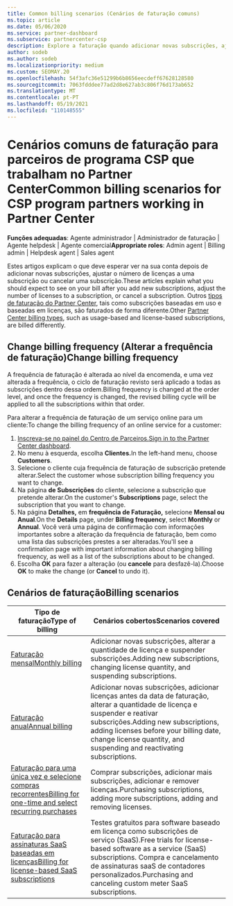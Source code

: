 ```yaml
---
title: Common billing scenarios (Cenários de faturação comuns)
ms.topic: article
ms.date: 05/06/2020
ms.service: partner-dashboard
ms.subservice: partnercenter-csp
description: Explore a faturação quando adicionar novas subscrições, ajuste a quantidade de licença ou cancele uma subscrição. Veja como as assinaturas baseadas em uso e baseadas em licenças diferem.
author: sodeb
ms.author: sodeb
ms.localizationpriority: medium
ms.custom: SEOMAY.20
ms.openlocfilehash: 54f3afc36e51299b6b8656eecdeff67628128580
ms.sourcegitcommit: 7063fdddee77ad2d8e627ab3c806f76d173ab652
ms.translationtype: MT
ms.contentlocale: pt-PT
ms.lasthandoff: 05/19/2021
ms.locfileid: "110148555"
---
```

# <a name="common-billing-scenarios-for-csp-program-partners-working-in-partner-center"></a><span data-ttu-id="8a2c5-104">Cenários comuns de faturação para parceiros de programa CSP que trabalham no Partner Center</span><span class="sxs-lookup"><span data-stu-id="8a2c5-104">Common billing scenarios for CSP program partners working in Partner Center</span></span>

<span data-ttu-id="8a2c5-105">**Funções adequadas**: Agente administrador | Administrador de faturação | Agente helpdesk | Agente comercial</span><span class="sxs-lookup"><span data-stu-id="8a2c5-105">**Appropriate roles**: Admin agent | Billing admin | Helpdesk agent | Sales agent</span></span>

<span data-ttu-id="8a2c5-106">Estes artigos explicam o que deve esperar ver na sua conta depois de adicionar novas subscrições, ajustar o número de licenças a uma subscrição ou cancelar uma subscrição.</span><span class="sxs-lookup"><span data-stu-id="8a2c5-106">These articles explain what you should expect to see on your bill after you add new subscriptions, adjust the number of licenses to a subscription, or cancel a subscription.</span></span> <span data-ttu-id="8a2c5-107">Outros [tipos de faturação do Partner Center](./billing-basics.md), tais como subscrições baseadas em uso e baseadas em licenças, são faturados de forma diferente.</span><span class="sxs-lookup"><span data-stu-id="8a2c5-107">Other [Partner Center billing types](./billing-basics.md), such as usage-based and license-based subscriptions, are billed differently.</span></span>


## <a name="change-billing-frequency"></a><span data-ttu-id="8a2c5-108">Change billing frequency (Alterar a frequência de faturação)</span><span class="sxs-lookup"><span data-stu-id="8a2c5-108">Change billing frequency</span></span>

<span data-ttu-id="8a2c5-109">A frequência de faturação é alterada ao nível da encomenda, e uma vez alterada a frequência, o ciclo de faturação revisto será aplicado a todas as subscrições dentro dessa ordem.</span><span class="sxs-lookup"><span data-stu-id="8a2c5-109">Billing frequency is changed at the order level, and once the frequency is changed, the revised billing cycle will be applied to all the subscriptions within that order.</span></span> 

<span data-ttu-id="8a2c5-110">Para alterar a frequência de faturação de um serviço online para um cliente:</span><span class="sxs-lookup"><span data-stu-id="8a2c5-110">To change the billing frequency of an online service for a customer:</span></span>

1. <span data-ttu-id="8a2c5-111">[Inscreva-se no painel do Centro de Parceiros.](https://partner.microsoft.com/dashboard/home)</span><span class="sxs-lookup"><span data-stu-id="8a2c5-111">[Sign in to the Partner Center dashboard](https://partner.microsoft.com/dashboard/home).</span></span>
2. <span data-ttu-id="8a2c5-112">No menu à esquerda, escolha **Clientes.**</span><span class="sxs-lookup"><span data-stu-id="8a2c5-112">In the left-hand menu, choose **Customers**.</span></span>
3. <span data-ttu-id="8a2c5-113">Selecione o cliente cuja frequência de faturação de subscrição pretende alterar.</span><span class="sxs-lookup"><span data-stu-id="8a2c5-113">Select the customer whose subscription billing frequency you want to change.</span></span>
4. <span data-ttu-id="8a2c5-114">Na página **de Subscrições** do cliente, selecione a subscrição que pretende alterar.</span><span class="sxs-lookup"><span data-stu-id="8a2c5-114">On the customer's **Subscriptions** page, select the subscription that you want to change.</span></span>
5. <span data-ttu-id="8a2c5-115">Na página **Detalhes,** em **frequência de Faturação,** selecione **Mensal ou** **Anual**.</span><span class="sxs-lookup"><span data-stu-id="8a2c5-115">On the **Details** page, under **Billing frequency**, select **Monthly** or **Annual**.</span></span> <span data-ttu-id="8a2c5-116">Você verá uma página de confirmação com informações importantes sobre a alteração da frequência de faturação, bem como uma lista das subscrições prestes a ser alteradas.</span><span class="sxs-lookup"><span data-stu-id="8a2c5-116">You'll see a confirmation page with important information about changing billing frequency, as well as a list of the subscriptions about to be changed.</span></span>
6. <span data-ttu-id="8a2c5-117">Escolha **OK** para fazer a alteração (ou **cancele** para desfazê-la).</span><span class="sxs-lookup"><span data-stu-id="8a2c5-117">Choose **OK** to make the change (or **Cancel** to undo it).</span></span>

## <a name="billing-scenarios"></a><span data-ttu-id="8a2c5-118">Cenários de faturação</span><span class="sxs-lookup"><span data-stu-id="8a2c5-118">Billing scenarios</span></span>

| <span data-ttu-id="8a2c5-119">Tipo de faturação</span><span class="sxs-lookup"><span data-stu-id="8a2c5-119">Type of billing</span></span> | <span data-ttu-id="8a2c5-120">Cenários cobertos</span><span class="sxs-lookup"><span data-stu-id="8a2c5-120">Scenarios covered</span></span> |
| --------------- | ----------------- |
| [<span data-ttu-id="8a2c5-121">Faturação mensal</span><span class="sxs-lookup"><span data-stu-id="8a2c5-121">Monthly billing</span></span>](common-billing-scenarios-monthly.md) | <span data-ttu-id="8a2c5-122">Adicionar novas subscrições, alterar a quantidade de licença e suspender subscrições.</span><span class="sxs-lookup"><span data-stu-id="8a2c5-122">Adding new subscriptions, changing license quantity, and suspending subscriptions.</span></span> |
| [<span data-ttu-id="8a2c5-123">Faturação anual</span><span class="sxs-lookup"><span data-stu-id="8a2c5-123">Annual billing</span></span>](common-billing-scenarios-annual.md) | <span data-ttu-id="8a2c5-124">Adicionar novas subscrições, adicionar licenças antes da data de faturação, alterar a quantidade de licença e suspender e reativar subscrições.</span><span class="sxs-lookup"><span data-stu-id="8a2c5-124">Adding new subscriptions, adding licenses before your billing date, change license quantity, and suspending and reactivating subscriptions.</span></span> |
| [<span data-ttu-id="8a2c5-125">Faturação para uma única vez e selecione compras recorrentes</span><span class="sxs-lookup"><span data-stu-id="8a2c5-125">Billing for one-time and select recurring purchases</span></span>](common-billing-scenarios-onetime-recurring.md) | <span data-ttu-id="8a2c5-126">Comprar subscrições, adicionar mais subscrições, adicionar e remover licenças.</span><span class="sxs-lookup"><span data-stu-id="8a2c5-126">Purchasing subscriptions, adding more subscriptions, adding and removing licenses.</span></span> |
| [<span data-ttu-id="8a2c5-127">Faturação para assinaturas SaaS baseadas em licenças</span><span class="sxs-lookup"><span data-stu-id="8a2c5-127">Billing for license-based SaaS subscriptions</span></span>](common-billing-scenarios-saas.md) | <span data-ttu-id="8a2c5-128">Testes gratuitos para software baseado em licença como subscrições de serviço (SaaS).</span><span class="sxs-lookup"><span data-stu-id="8a2c5-128">Free trials for license-based software as a service (SaaS) subscriptions.</span></span> <span data-ttu-id="8a2c5-129">Compra e cancelamento de assinaturas saaS de contadores personalizados.</span><span class="sxs-lookup"><span data-stu-id="8a2c5-129">Purchasing and canceling custom meter SaaS subscriptions.</span></span> |